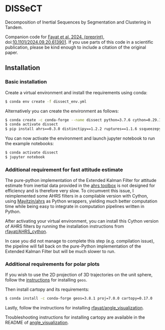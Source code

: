 # DISSeCT
Decomposition of Inertial Sequences by Segmentation and Clustering in Tandem.

Companion code for [Fayat et al. 2024. (preprint)](https://www.biorxiv.org/content/10.1101/2024.09.20.613901v1), doi:[10.1101/2024.09.20.613901](https://doi.org/10.1101/2024.09.20.613901). If you use parts of this code in a scientific publication, please be kind enough to include a citation of the original paper.

## Installation

### Basic installation
Create a virtual environment and install the requirements using conda:
```bash
$ conda env create -f dissect_env.yml
```

Alternatively you can create the environment as follows:
```bash
$ conda create -c conda-forge --name dissect python=3.7.6 cython=0.29.17 ipython=7.13.0 ipykernel=5.1.4 jupyter=1.0.0 matplotlib=3.1.3 notebook=6.0.3 numpy=1.21.5 pandas=1.3.5 scikit-learn=0.23.2 scipy=1.7.3 seaborn=0.12.2 umap-learn=0.5.2
$ conda activate dissect
$ pip install ahrs==0.3.0 distinctipy==1.2.2 ruptures==1.1.6 ssqueezepy==0.6.3
```



You can now activate the environment and launch jupyter notebook to run the example notebooks:
```bash
$ conda activate dissect
$ jupyter notebook
```
### Additional requirement for fast attitude estimate
The pure-python implementation of the Extended Kalman Filter for attitude estimate from inertial data provided in the [ahrs toolbox](https://ahrs.readthedocs.io/en/latest/) is not designed for efficiency and is therefore very slow. To circumvent this issue, I reimplemented some AHRS filters in a compilable version with Cython, using [Mayitzin/ahrs](https://github.com/Mayitzin/ahrs) as Python wrappers, yielding much better computation time while being easy to integrate in computation pipelines written in Python.

After activating your virtual environment, you can install this Cython version of AHRS filters by running the installation instructions from [rfayat/AHRS_cython](https://github.com/rfayat/AHRS_cython).

In case you did not manage to complete this step (e.g. compilation issue), the pipeline will fall back on the pure-Python implementation of the Extended Kalman Filter but will be much slower to run.


### Additional requirements for polar plots

If you wish to use the 2D projection of 3D trajectories on the unit sphere, follow the [instructions](https://libgeos.org/usage/install/) for installing `geos`.


Then install cartopy and its requirements:
```bash
$ conda install -c conda-forge geos=3.8.1 proj=7.0.0 cartopy=0.17.0
```

Lastly, follow the instructions for installing [rfayat/angle_visualization](https://github.com/rfayat/angle_visualization).

Troubleshooting instructions for installing cartopy are available in the README of [angle_visualization](https://github.com/rfayat/angle_visualization?tab=readme-ov-file#troubleshooting).

